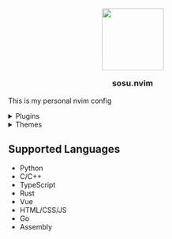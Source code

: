 <h3 align="center"> 
    <img src="https://s4.anilist.co/file/anilistcdn/character/large/b160733-86kSKUGyAczO.jpg", width="125" height="125">
    <p>sosu.nvim</p>
</h3>

<p>This is my personal nvim config</p>

<details>
    <summary>Plugins</summary>
    <ul>
        <li>Comment.nvim</li>
        <li>gitsigns.nvim</li>
        <li>cmp-nvim-lsp</li>
        <li>nvim-lspconfig</li>
        <li>LuaSnip</li>
        <li>lazy.nvim</li>
        <li>nvim-ts-autotag</li>
        <li>lualine.nvim</li>
        <li>friendly-snippets</li>
        <li>nvim-cmp</li>
        <li>mason-lspconfig.nvim</li>
        <li>nvim-tree.lua</li>
        <li>dashboard-nvim</li>
        <li>nvim-web-devicons</li>
        <li>nvim-treesitter</li>
        <li>telescope.nvim</li>
        <li>mason.nvim</li>
        <li>rust-tools.nvim</li>
        <li>plenary.nvim</li>
        <li>cmp_luasnip</li>
        <li>nvim-autopairs</li>
        <li>lsp-zero.nvim</li>
    </ul>
</details>

<details>
    <summary>Themes</summary>
    <ul>
        <li>Catpuccin</li>
        <li>Rose Pine</li>
        <li>Tokyo Night</li>
    </ul>
</details>

## Supported Languages
- Python
- C/C++
- TypeScript
- Rust
- Vue
- HTML/CSS/JS
- Go
- Assembly

